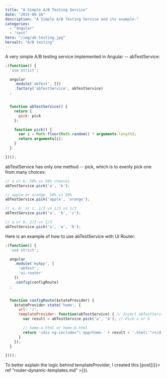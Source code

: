 ```yaml
---
title: "A Simple A/B Testing Service"
date: "2015-08-16"
description: "A Simple A/B Testing Service and its example."
categories:
  - "angular"
  - "test"
hero: "/img/ab-testing.jpg"
heroalt: "A/B testing"
---
```


A very simple A/B testing service implemented in Angular -- abTestService:
<!--more-->

~~~js
;(function() {
  'use strict';

  angular
    .module('abTest', [])
    .factory('abTestService', abTestService)
  ;


  function abTestService() {
    return {
      pick: pick
    };

    function pick() {
      var i = Math.floor(Math.random() * arguments.length);
      return arguments[i];
    }
  }

})();
~~~

abTestService has only one method -- pick, which is to evenly pick one from many choices:

~~~js
// a or b. 50% vs 50% chances
abTestService.pick('a', 'b');

// apple or orange. 50% vs 50%
abTestService.pick('apple', 'orange');

// a, b, or c. 1/3 vs 1/3 vs 1/3
abTestService.pick('a', 'b', 'c');

// a or b. 2/3 vs 1/3
abTestService.pick('a', 'a', 'b');
~~~

Here is an example of how to use abTestService with UI Router:

~~~js
;(function() {
  'use strict';

  angular
    .module('myApp', [
      'abTest',
      'ui.router'
    ])
    .config(configRoute)
  ;


  function configRoute($stateProvider) {
    $stateProvider.state('home', {
      url: '/',
      templateProvider: function(abTestService) { // Inject abTestService
        var result = abTestService.pick('a', 'b'); // Pick a or b

        // home-a.html or home-b.html
        return '<div ng-include="\'app/home-' + result + '.html\'"></div>';
      }
    });
  }

})();
~~~

To better explain the logic behind templateProvider, I created this [post]({{< ref "router-dynamic-templates.md" >}}).

<br />
